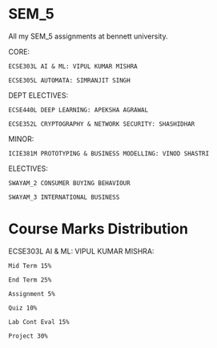 # SEM_5

All my SEM_5 assignments at bennett university.

CORE:

    ECSE303L AI & ML: VIPUL KUMAR MISHRA

    ECSE305L AUTOMATA: SIMRANJIT SINGH

DEPT ELECTIVES: 

    ECSE440L DEEP LEARNING: APEKSHA AGRAWAL

    ECSE352L CRYPTOGRAPHY & NETWORK SECURITY: SHASHIDHAR
    
MINOR:

    ICIE381M PROTOTYPING & BUSINESS MODELLING: VINOD SHASTRI

ELECTIVES:

    SWAYAM_2 CONSUMER BUYING BEHAVIOUR 
    
    SWAYAM_3 INTERNATIONAL BUSINESS


# Course Marks Distribution

ECSE303L AI & ML: VIPUL KUMAR MISHRA:

    Mid Term 15%

    End Term 25%

    Assignment 5%

    Quiz 10%

    Lab Cont Eval 15%

    Project 30%